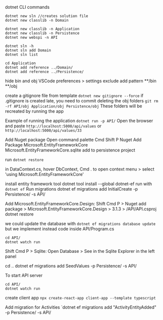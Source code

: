 dotnet CLI commands

```
dotnet new sln //creates solution file
dotnet new classlib -n Domain

dotnet new classlib -n Application
dotnet new classlib -n Persistence
dotnet new webspi -n API

dotnet sln -h
dotnet sln add Domain
dotnet sln list

cd Application
dotnet add reference ../Domain/
dotnet add reference ../Persistence/
```

hide bin and obj
VSCode preferences > settings
exclude
add pattern
**/bin
**/obj

create a gitignore file from template
`dotnet new gitignore --force`
if .gitignore is created late, you need to commit deleting the obj folders
`git rm -rf API/obj Application/obj Persistence/obj`
These folders will be recreated by running the app

Example of running the application
`dotnet run -p API/`
Open the browser and paste `http://localhost:5000/api/values` or `http://localhost:5000/api/values/33`

Add Nuget package
Open command palette Cmd Shift P
Nuget Add Package
Microsoft.EntityFrameworkCore
Microsoft.EntityFrameworkCore.sqlite
add to persistence project

run `dotnet restore`

in DataContext.cs, hover DbContext, Cmd . to open context menu >
select 'using Microsoft.EntityFrameworkCore'

install entity framework tool
dotnet tool install --global dotnet-ef
run with `dotnet ef`
Run migrations
dotnet ef migrations add InitialCreate -p Persistence/ -s API/

Add Microsoft.EntityFrameworkCore.Design:
Shift Cmd P > Nuget add package > Microsoft.EntityFrameworkCore.Design > 3.1.3 > /API/API.csproj
dotnet restore

we could update the database with `dotnet ef migrations database update`
but we implement instead code inside API/Program.cs

```
cd API/
dotnet watch run
```

Shift Cmd P > Sqlite: Open Database > See in the Sqlite Explorer in the left panel

cd ..
dotnet ef migrations add SeedValues -p Persistence/ -s API/

To start API server

```
cd API/
dotnet watch run
```

create client app
`npx create-react-app client-app --template typescript`

Add migration for Activities
`dotnet ef migrations add "ActivityEntityAdded" -p Persistence/ -s API/

